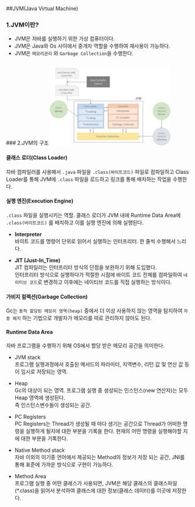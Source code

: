 ##JVM(Java Virtual Machine)

### 1.JVM이란?
* JVM은 자바를 실행하기 위한 가상 컴퓨터이다.
* JVM은 Java와 Os 사이에서 중개자 역할을 수행하여 재사용이 가능하다.
* JVM은 `메모리관리` 와 `Garbage Collection`을 수행한다.
<br>
### 2.JVM의 구조
<img src="../resources/jvm.png" width="65%" height="50%" title="제목" alt=""/> 

#### 클래스 로더(Class Loader)
자바 컴파일러를 사용해서 `.java` 파일을 `.class(바이트코드)` 파일로 컴파일하고 Class Loader를 통해 JVM에
 `.class` 파일을 로드하고 링크를 통해 배치하는 작업을 수행한다.
#### 실행 엔진(Execution Engine)
`.class` 파일을 실행시키는 역할. 클래스 로더가 JVM 내에 Runtime Data Area에 `.class(바이트코드)` 를 배치하고
이를 실행 엔진에 의해 실행된다.

* **Interpreter**  
바이트 코드를 명령어 단위로 읽어서 실행하는 인터프리터. 한 줄씩 수행해서 느리다.

* **JIT (Just-In_Time)**  
JIT 컴파일러는 인터프리터 방식의 단점을 보완하기 위해 도입했다.  
인터프리터 방식으로 실행하다가 적절한 시점에 바이트 코드 전체를 컴파일하여 `네이티브 코드`로 변경하고
이후에는 네이티브 코드를 직접 실행하는 방식이다.

#### 가비지 컬렉션(Garbage Collection)
Gc는 `동적 할당된 메모리 영역(heap)` 중에서 더 이상 사용하지 않는 영역을 탐지하여 `자동 해지` 하는 기법으로 개발자가 메모리를
따로 관리하지 않아도 된다.

#### Runtime Data Area
자바 프로그램을 수행하기 위해 OS에서 할당 받은 메모리 공간을 의미한다.
* JVM stack  
프로그램 실행과정에서 호출된 메서드의 파라미터, 지역변수, 리턴 값 및 연산 값 등이 임시로 저장되는 영역.  

* Heap  
Gc의 대상이 되는 영역. 프로그램 실행 중 생성되는 인스턴스(new 연산자)는 모두 Heap 영역에 생성된다.  
즉 인스턴스변수들이 생성되는 공간.  

* PC Registers  
PC Registers는 Thread가 생성될 때 마다 생기는 공간으로 Thread가 어떠한 명령을 실행하게 될지에 대한 부분을 기록을 한다. 현재의 어떤 명령을 실행해야할 지에 대한 부분을 기록한다.

* Native Method stack  
자바 이외의 이기종 언어에서 제공되는 Method의 정보가 저장 되는 공간, JNI를 통해 표준에 가까운 방식으로 구현이 가능하다.

* Method Area  
프로그램 실행 중 어떤 클래스가 사용되면, JVM은 해당 클래스의 클래스파일(*.class)을 읽어서 분석하여 클래스에 대한 정보(클래스 데이터)를 이곳에 저장한다.



